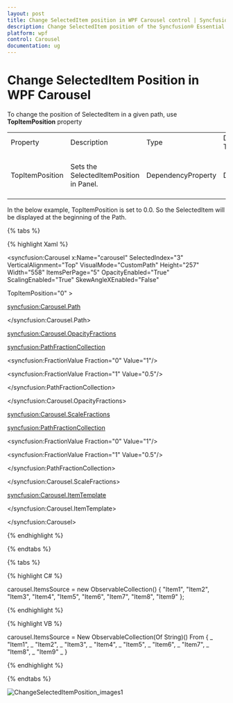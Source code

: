 ```yaml
---
layout: post
title: Change SelectedItem position in WPF Carousel control | Syncfusion®
description: Change SelectedItem position of the Syncfusion® Essential Studio WPF Carousel control, its elements and more.
platform: wpf
control: Carousel
documentation: ug
---
```


# Change SelectedItem Position in WPF Carousel

To change the position of SelectedItem in a given path, use **TopItemPosition** property

<table>
<tr>
<td>
Property<br/><br/></td><td>
Description<br/><br/></td><td>
Type<br/><br/></td><td>
Data Type<br/><br/></td></tr>
<tr>
<td>
TopItemPosition<br/><br/></td><td>
Sets the SelectedItemPosition in Panel.<br/><br/></td><td>
DependencyProperty<br/><br/></td><td>
Double<br/><br/></td></tr>
</table>
In the below example, TopItemPosition is set to 0.0. So the SelectedItem will be displayed at the beginning of the Path.

{% tabs %}

{% highlight Xaml %}

<syncfusion:Carousel x:Name="carousel" SelectedIndex="3"  VerticalAlignment="Top" VisualMode="CustomPath" Height="257" Width="558"  ItemsPerPage="5" OpacityEnabled="True" ScalingEnabled="True" SkewAngleXEnabled="False"

TopItemPosition="0" >

<syncfusion:Carousel.Path>

<Path Data="M0,300L600,300" Stroke="Blue" StrokeThickness="2" HorizontalAlignment="Stretch" VerticalAlignment="Stretch"/>

</syncfusion:Carousel.Path>

<syncfusion:Carousel.OpacityFractions>

<syncfusion:PathFractionCollection>

<!--Fraction represents the position in Path-

Value represents the Opacity of Carousel item in a particular point-->

<syncfusion:FractionValue Fraction="0" Value="1"/>

<syncfusion:FractionValue Fraction="1" Value="0.5"/>

</syncfusion:PathFractionCollection>

</syncfusion:Carousel.OpacityFractions>

<syncfusion:Carousel.ScaleFractions>

<syncfusion:PathFractionCollection>

<syncfusion:FractionValue Fraction="0" Value="1"/>

<syncfusion:FractionValue Fraction="1" Value="0.5"/>

</syncfusion:PathFractionCollection>

</syncfusion:Carousel.ScaleFractions>

<syncfusion:Carousel.ItemTemplate>

<DataTemplate>

<Border Height="100" Width="100" Background="LightBlue">

<ContentControl Content="{Binding}" HorizontalAlignment="Center" VerticalAlignment="Center"/>

</Border>

</DataTemplate>

</syncfusion:Carousel.ItemTemplate>

</syncfusion:Carousel>


{% endhighlight %}

{% endtabs %}

{% tabs %}

{% highlight C# %}

carousel.ItemsSource = new ObservableCollection<string>() { "Item1", "Item2", "Item3", "Item4", "Item5", "Item6", "Item7", "Item8", "Item9" };


{% endhighlight %}

{% highlight VB %}

carousel.ItemsSource = New ObservableCollection(Of String)() From { _
	"Item1", _
	"Item2", _
	"Item3", _
	"Item4", _
	"Item5", _
	"Item6", _
	"Item7", _
	"Item8", _
	"Item9" _
}

{% endhighlight %}

{% endtabs %}

![ChangeSelectedItemPosition_images1](ChangeSelectedItemPosition_images/ChangeSelectedItemPosition_img1.jpeg)


